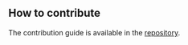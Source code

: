 ## How to contribute

The contribution guide is available in the [repository](https://github.com/aimclub/eXplain-NNs/blob/main/docs/contribution.md).